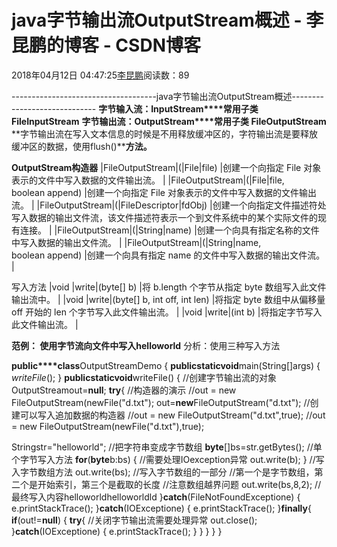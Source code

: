 
# java字节输出流OutputStream概述 - 李昆鹏的博客 - CSDN博客


2018年04月12日 04:47:25[李昆鹏](https://me.csdn.net/weixin_41547486)阅读数：89


------------------------------------java字节输出流OutputStream概述-----------------------------
**字节输入流：InputStream****常用子类 FileInputStream**
**字节输出流：OutputStream****常用子类 FileOutputStream**
**字节输出流在写入文本信息的时候是不用释放缓冲区的，字符输出流是要释放缓冲区的数据，使用flush()****方法。**

**OutputStream构造器**
|FileOutputStream|(|File|file)
|创建一个向指定 File 对象表示的文件中写入数据的文件输出流。
|
|FileOutputStream|(|File|file, boolean append)
|创建一个向指定 File 对象表示的文件中写入数据的文件输出流。
|
|FileOutputStream|(|FileDescriptor|fdObj)
|创建一个向指定文件描述符处写入数据的输出文件流，该文件描述符表示一个到文件系统中的某个实际文件的现有连接。
|
|FileOutputStream|(|String|name)
|创建一个向具有指定名称的文件中写入数据的输出文件流。
|
|FileOutputStream|(|String|name, boolean append)
|创建一个向具有指定 name 的文件中写入数据的输出文件流。
|

写入方法
|void
|write|(byte[] b)
|将 b.length 个字节从指定 byte 数组写入此文件输出流中。
|
|void
|write|(byte[] b, int off, int len)
|将指定 byte 数组中从偏移量 off 开始的 len 个字节写入此文件输出流。
|
|void
|write|(int b)
|将指定字节写入此文件输出流。
|


**范例： 使用字节流向文件中写入helloworld**
分析：使用三种写入方法

**public****class**OutputStreamDemo {
**public****static****void**main(String[]args) {
*writeFile*();
}
**public****static****void**writeFile() {
//创建字节输出流的对象
OutputStreamout=**null**;
**try**{
//构造器的演示
//out = new FileOutputStream(newFile("d.txt");
out=**new**FileOutputStream("d.txt");
//创建可以写入追加数据的构造器
//out = new FileOutputStream("d.txt",true);
//out = new FileOutputStream(newFile("d.txt"),true);

Stringstr="helloworld";
//把字符串变成字节数组
**byte**[]bs=str.getBytes();
//单个字节写入方法
**for**(**byte**b:bs) {
//需要处理IOexception异常
out.write(b);
}
//写入字节数组方法
out.write(bs);
//写入字节数组的一部分
//第一个是字节数组，第二个是开始索引，第三个是截取的长度
//注意数组越界问题
out.write(bs,8,2);
//最终写入内容helloworldhelloworldld
}**catch**(FileNotFoundExceptione) {
e.printStackTrace();
}**catch**(IOExceptione) {
e.printStackTrace();
}**finally**{
**if**(out!=**null**) {
**try**{
//关闭字节输出流需要处理异常
out.close();
}**catch**(IOExceptione) {
e.printStackTrace();
}
}
}
}
}


